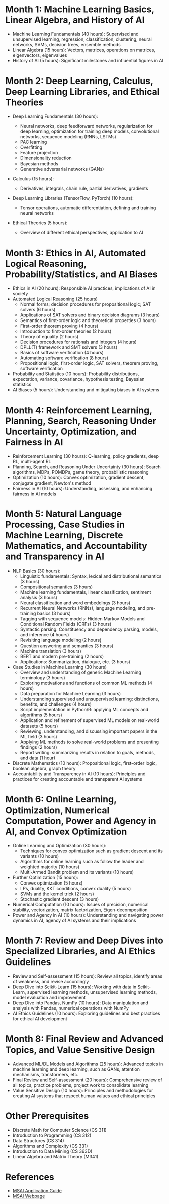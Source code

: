 # Month 1: Machine Learning Basics, Linear Algebra, and History of AI

* Machine Learning Fundamentals (40 hours): Supervised and unsupervised learning, regression, classification, clustering, neural networks, SVMs, decision trees, ensemble methods
* Linear Algebra (15 hours): Vectors, matrices, operations on matrices, eigenvectors, eigenvalues
* History of AI (5 hours): Significant milestones and influential figures in AI


# Month 2: Deep Learning, Calculus, Deep Learning Libraries, and Ethical Theories

* Deep Learning Fundamentals (30 hours):
  * Neural networks, deep feedforward networks, regularization for deep learning, optimization for training deep models, convolutional networks, sequence modeling (RNNs, LSTMs)
  * PAC learning
  * Overfitting
  * Feature projection
  * Dimensionality reduction
  * Bayesian methods
  * Generative adversarial networks (GANs)

* Calculus (15 hours):
  * Derivatives, integrals, chain rule, partial derivatives, gradients

* Deep Learning Libraries (TensorFlow, PyTorch) (10 hours):
  * Tensor operations, automatic differentiation, defining and training neural networks

* Ethical Theories (5 hours):
  * Overview of different ethical perspectives, application to AI

# Month 3: Ethics in AI, Automated Logical Reasoning, Probability/Statistics, and AI Biases

* Ethics in AI (20 hours): Responsible AI practices, implications of AI in society
* Automated Logical Reasoning (25 hours)
  * Normal forms; decision procedures for propositional logic; SAT solvers (6 hours)
  * Applications of SAT solvers and binary decision diagrams (3 hours)
  * Semantics of first-order logic and theoretical properties (3 hours)
  * First-order theorem proving (4 hours)
  * Introduction to first-order theories (2 hours)
  * Theory of equality (2 hours)
  * Decision procedures for rationals and integers (4 hours)
  * DPLL(T) framework and SMT solvers (3 hours)
  * Basics of software verification (4 hours)
  * Automating software verification (8 hours)
  * Propositional logic, first-order logic, SAT solvers, theorem proving, software verification
* Probability and Statistics (10 hours): Probability distributions, expectation, variance, covariance, hypothesis testing, Bayesian statistics
* AI Biases (5 hours): Understanding and mitigating biases in AI systems

# Month 4: Reinforcement Learning, Planning, Search, Reasoning Under Uncertainty, Optimization, and Fairness in AI

* Reinforcement Learning (30 hours): Q-learning, policy gradients, deep RL, multi-agent RL
* Planning, Search, and Reasoning Under Uncertainty (30 hours): Search algorithms, MDPs, POMDPs, game theory, probabilistic reasoning
* Optimization (10 hours): Convex optimization, gradient descent, conjugate gradient, Newton's method
* Fairness in AI (10 hours): Understanding, assessing, and enhancing fairness in AI models

# Month 5: Natural Language Processing, Case Studies in Machine Learning, Discrete Mathematics, and Accountability and Transparency in AI

* NLP Basics (30 hours):
  * Linguistic fundamentals: Syntax, lexical and distributional semantics (3 hours)
  * Compositional semantics (3 hours)
  * Machine learning fundamentals, linear classification, sentiment analysis (3 hours)
  * Neural classification and word embeddings (3 hours)
  * Recurrent Neural Networks (RNNs), language modeling, and pre-training basics (3 hours)
  * Tagging with sequence models: Hidden Markov Models and Conditional Random Fields (CRFs) (3 hours)
  * Syntactic parsing: Constituency and dependency parsing, models, and inference (4 hours)
  * Revisiting language modeling (2 hours)
  * Question answering and semantics (3 hours)
  * Machine translation (3 hours)
  * BERT and modern pre-training (2 hours)
  * Applications: Summarization, dialogue, etc. (3 hours)
* Case Studies in Machine Learning (30 hours)
  * Overview and understanding of generic Machine Learning terminology (3 hours)
  * Exploring motivations and functions of common ML methods (4 hours)
  * Data preparation for Machine Learning (3 hours)
  * Understanding supervised and unsupervised learning: distinctions, benefits, and challenges (4 hours)
  * Script implementation in Python/R: applying ML concepts and algorithms (5 hours)
  * Application and refinement of supervised ML models on real-world datasets (5 hours)
  * Reviewing, understanding, and discussing important papers in the ML field (3 hours)
  * Applying ML methods to solve real-world problems and presenting findings (2 hours)
  * Report writing: summarizing results in relation to goals, methods, and data (1 hour)
* Discrete Mathematics (10 hours): Propositional logic, first-order logic, boolean algebra, graph theory
* Accountability and Transparency in AI (10 hours): Principles and practices for creating accountable and transparent AI systems

# Month 6: Online Learning, Optimization, Numerical Computation, Power and Agency in AI, and Convex Optimization

* Online Learning and Optimization (30 hours):
  * Techniques for convex optimization such as gradient descent and its variants (10 hours)
  * Algorithms for online learning such as follow the leader and weighted majority (10 hours)
  * Multi-Armed Bandit problem and its variants (10 hours)
* Further Optimization (15 hours):
  * Convex optimization (5 hours)
  * LPs, duality, KKT conditions, convex duality (5 hours)
  * SVMs and the kernel trick (2 hours)
  * Stochastic gradient descent (3 hours)
* Numerical Computation (10 hours): Issues of precision, numerical stability, vectorization, matrix factorization, Eigen-decomposition
* Power and Agency in AI (10 hours): Understanding and navigating power dynamics in AI, agency of AI systems and their implications

# Month 7: Review and Deep Dives into Specialized Libraries, and AI Ethics Guidelines

* Review and Self-assessment (15 hours): Review all topics, identify areas of weakness, and revise accordingly
* Deep Dive into Scikit-Learn (15 hours): Working with data in Scikit-Learn, supervised learning methods, unsupervised learning methods, model evaluation and improvement
* Deep Dive into Pandas, NumPy (10 hours): Data manipulation and analysis with Pandas, numerical operations with NumPy
* AI Ethics Guidelines (10 hours): Exploring guidelines and best practices for ethical AI development

# Month 8: Final Review and Advanced Topics, and Value Sensitive Design

* Advanced ML/DL Models and Algorithms (25 hours): Advanced topics in machine learning and deep learning, such as GANs, attention mechanisms, transformers, etc.
* Final Review and Self-assessment (20 hours): Comprehensive review of all topics, practice problems, project work to consolidate learning
* Value Sensitive Design (10 hours): Principles and methodologies for creating AI systems that respect human values and ethical principles


# Other Prerequisites

* Discrete Math for Computer Science (CS 311)
* Introduction to Programming (CS 312)
* Data Structures (CS 314)
* Algorithms and Complexity (CS 331)
* Introduction to Data Mining (CS 363D)
* Linear Algebra and Matrix Theory (M341)

# References

* [MSAI Application Guide](https://cdso.utexas.edu/sites/default/files/2023-05/MSAI_Application_Guide.pdf)
* [MSAI Webpage](https://cdso.utexas.edu/msai)

